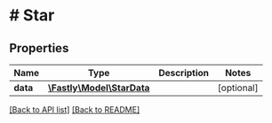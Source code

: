 # # Star

## Properties

Name | Type | Description | Notes
------------ | ------------- | ------------- | -------------
**data** | [**\Fastly\Model\StarData**](StarData.md) |  | [optional]

[[Back to API list]](../../README.md#endpoints) [[Back to README]](../../README.md)
